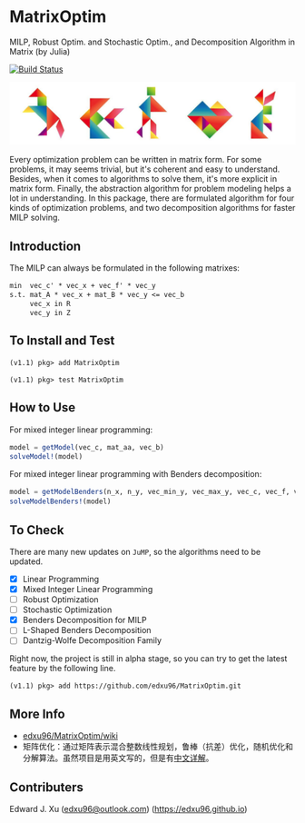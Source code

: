 
# MatrixOptim

MILP, Robust Optim. and Stochastic Optim., and Decomposition Algorithm in Matrix (by Julia)

[![Build Status](https://travis-ci.org/edxu96/MatrixOptim.jl.svg?branch=master)](https://travis-ci.org/edxu96/MatrixOptim.jl)

![Tangram](/images/tangram_1.png)

Every optimization problem can be written in matrix form. For some problems, it may seems trivial, but it's coherent and easy to understand. Besides, when it comes to algorithms to solve them, it's more explicit in matrix form. Finally, the abstraction algorithm for problem modeling helps a lot in understanding. In this package, there are formulated algorithm for four kinds of optimization problems, and two decomposition algorithms for faster MILP solving.

## Introduction

The MILP can always be formulated in the following matrixes:

```
min  vec_c' * vec_x + vec_f' * vec_y
s.t. mat_A * vec_x + mat_B * vec_y <= vec_b
     vec_x in R
     vec_y in Z
```

## To Install and Test

```
(v1.1) pkg> add MatrixOptim
```

```
(v1.1) pkg> test MatrixOptim
```

## How to Use

For mixed integer linear programming:

```Julia
model = getModel(vec_c, mat_aa, vec_b)
solveModel!(model)
```

For mixed integer linear programming with Benders decomposition:

```Julia
model = getModelBenders(n_x, n_y, vec_min_y, vec_max_y, vec_c, vec_f, vec_b, mat_aa, mat_bb)
solveModelBenders!(model)
```

## To Check

There are many new updates on `JuMP`, so the algorithms need to be updated.

- [x] Linear Programming
- [x] Mixed Integer Linear Programming
- [ ] Robust Optimization
- [ ] Stochastic Optimization
- [X] Benders Decomposition for MILP
- [ ] L-Shaped Benders Decomposition
- [ ] Dantzig-Wolfe Decomposition Family

Right now, the project is still in alpha stage, so you can try to get the latest feature by the following line.

```
(v1.1) pkg> add https://github.com/edxu96/MatrixOptim.git
```

## More Info

- [edxu96/MatrixOptim/wiki](https://github.com/edxu96/MatrixOptim/wiki/1-Home)
- 矩阵优化：通过矩阵表示混合整数线性规划，鲁棒（抗差）优化，随机优化和分解算法。虽然项目是用英文写的，但是有[中文详解](https://github.com/edxu96/MatrixOptim/wiki/9-zh)。

## Contributers

Edward J. Xu (<edxu96@outlook.com>) (<https://edxu96.github.io>)
